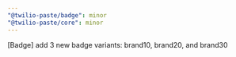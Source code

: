 ```yaml
---
"@twilio-paste/badge": minor
"@twilio-paste/core": minor
---
```


[Badge] add 3 new badge variants: brand10, brand20, and brand30
